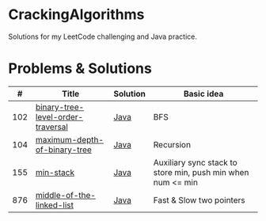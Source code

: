 # CrackingAlgorithms
Solutions for my LeetCode challenging and Java practice.

# Problems & Solutions

| # | Title | Solution | Basic idea|
|---| ----- | -------- | --------------------- |
| 102 | [binary-tree-level-order-traversal](https://leetcode.com/problems/binary-tree-level-order-traversal/) | [Java](https://github.com/zdong/CrackingAlgorithm/BFS/binary-tree-level-order-traversal.java)| BFS |
| 104 | [maximum-depth-of-binary-tree](https://leetcode.com/problems/maximum-depth-of-binary-tree) | [Java](https://github.com/zdong/CrackingAlgorithm/Tree/maximum-depth-of-binary-tree.java)| Recursion |
| 155 | [min-stack](https://leetcode.com/problems/min-stack) | [Java](https://github.com/zdong/CrackingAlgorithm/Data_Strucure/min-stack.java)| Auxiliary sync stack to store min, push min when num <= min |
| 876 | [middle-of-the-linked-list](https://leetcode.com/problems/middle-of-the-linked-list/) | [Java](https://github.com/zdong/CrackingAlgorithm/Data_Strucure/middle-of-the-linked-list.java)| Fast & Slow two pointers |